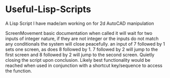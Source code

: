 # Useful-Lisp-Scripts
A Lisp Script I have made/am working on for 2d AutoCAD manipulation

ScreenMovement basic documentation
when called it will wait for two inputs of integer nature, if they are not integer or the inputs do not match any conditionals the system will close peacefully. 
an input of 7 followed by 1 sets one screen, as does 8 followed by 1. 7 followed by 2 will jump to the first screen and 8 followed by 2 will jump to the second screen. 
Quietly closing the script upon conclusion. Likely best functionality would be reached when used in conjunction with a shortcut key/sequence to access the function.
